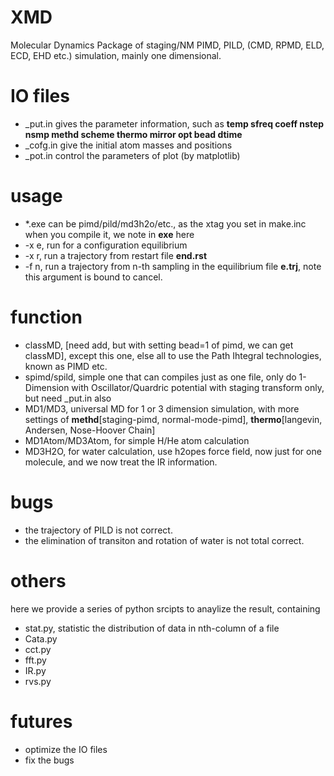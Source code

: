 # XMD
Molecular Dynamics Package of staging/NM PIMD, PILD, (CMD, RPMD, ELD, ECD, EHD etc.) simulation, mainly one dimensional.

# IO files
* \_put.in gives the parameter information, such as __temp sfreq	coeff nstep	nsmp methd scheme thermo mirror opt bead dtime__
* \_cofg.in give the initial atom masses and positions
* \_pot.in control the parameters of plot (by matplotlib)

# usage
* \*.exe can be pimd/pild/md3h2o/etc., as the xtag you set in make.inc when you compile it, we note in __exe__ here
* -x e, run for a configuration equilibrium
* -x r, run a trajectory from restart file __end.rst__
* -f n, run a trajectory from n-th sampling in the equilibrium file __e.trj__, note this argument is bound to cancel.

# function
* classMD, \[need add, but with setting bead=1 of pimd, we can get classMD\], except this one, else all to use the Path Ihtegral technologies, known as PIMD etc.
* spimd/spild, simple one that can compiles just as one file, only do 1-Dimension with Oscillator/Quardric potential with staging transform only, but need \_put.in also
* MD1/MD3, universal MD for 1 or 3 dimension simulation, with more settings of __methd__\[staging-pimd, normal-mode-pimd\], __thermo__\[langevin, Andersen, Nose-Hoover Chain\]
* MD1Atom/MD3Atom, for simple H/He atom calculation
* MD3H2O, for water calculation, use h2opes force field, now just for one molecule, and we now treat the IR information.

# bugs
* the trajectory of PILD is not correct.
* the elimination of transiton and rotation of water is not total correct.

# others
here we provide a series of python srcipts to anaylize the result, containing
* stat.py, statistic the distribution of data in nth-column of a file
* Cata.py
* cct.py
* fft.py
* IR.py
* rvs.py

# futures
* optimize the IO files
* fix the bugs
